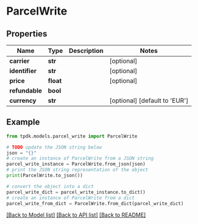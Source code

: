 # ParcelWrite



## Properties

Name | Type | Description | Notes
------------ | ------------- | ------------- | -------------
**carrier** | **str** |  | [optional] 
**identifier** | **str** |  | [optional] 
**price** | **float** |  | [optional] 
**refundable** | **bool** |  | 
**currency** | **str** |  | [optional] [default to 'EUR']

## Example

```python
from tpdk.models.parcel_write import ParcelWrite

# TODO update the JSON string below
json = "{}"
# create an instance of ParcelWrite from a JSON string
parcel_write_instance = ParcelWrite.from_json(json)
# print the JSON string representation of the object
print(ParcelWrite.to_json())

# convert the object into a dict
parcel_write_dict = parcel_write_instance.to_dict()
# create an instance of ParcelWrite from a dict
parcel_write_from_dict = ParcelWrite.from_dict(parcel_write_dict)
```
[[Back to Model list]](../README.md#documentation-for-models) [[Back to API list]](../README.md#documentation-for-api-endpoints) [[Back to README]](../README.md)



